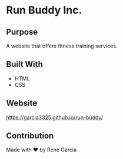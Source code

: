 # Run Buddy Inc.

## Purpose
A website that offers fitness training services.

## Built With
* HTML
* CSS

## Website
https://garcia3325.github.io/run-buddy/

## Contribution
Made with ❤️ by Rene Garcia
